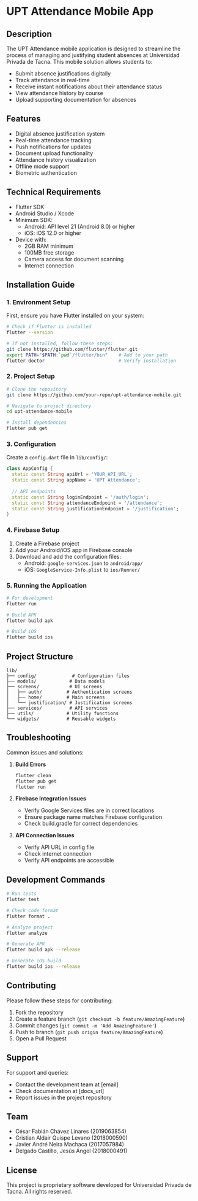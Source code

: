 # UPT Attendance Mobile App

## Description
The UPT Attendance mobile application is designed to streamline the process of managing and justifying student absences at Universidad Privada de Tacna. This mobile solution allows students to:

- Submit absence justifications digitally
- Track attendance in real-time
- Receive instant notifications about their attendance status
- View attendance history by course
- Upload supporting documentation for absences

## Features
- Digital absence justification system
- Real-time attendance tracking
- Push notifications for updates
- Document upload functionality
- Attendance history visualization
- Offline mode support
- Biometric authentication

## Technical Requirements
- Flutter SDK
- Android Studio / Xcode
- Minimum SDK:
  - Android: API level 21 (Android 8.0) or higher
  - iOS: iOS 12.0 or higher
- Device with:
  - 2GB RAM minimum
  - 100MB free storage
  - Camera access for document scanning
  - Internet connection

## Installation Guide

### 1. Environment Setup

First, ensure you have Flutter installed on your system:

```bash
# Check if Flutter is installed
flutter --version

# If not installed, follow these steps:
git clone https://github.com/flutter/flutter.git
export PATH="$PATH:`pwd`/flutter/bin"    # Add to your path
flutter doctor                           # Verify installation
```

### 2. Project Setup

```bash
# Clone the repository
git clone https://github.com/your-repo/upt-attendance-mobile.git

# Navigate to project directory
cd upt-attendance-mobile

# Install dependencies
flutter pub get
```

### 3. Configuration

Create a `config.dart` file in `lib/config/`:

```dart
class AppConfig {
  static const String apiUrl = 'YOUR_API_URL';
  static const String appName = 'UPT Attendance';
  
  // API endpoints
  static const String loginEndpoint = '/auth/login';
  static const String attendanceEndpoint = '/attendance';
  static const String justificationEndpoint = '/justification';
}
```

### 4. Firebase Setup

1. Create a Firebase project
2. Add your Android/iOS app in Firebase console
3. Download and add the configuration files:
   - Android: `google-services.json` to `android/app/`
   - iOS: `GoogleService-Info.plist` to `ios/Runner/`

### 5. Running the Application

```bash
# For development
flutter run

# Build APK
flutter build apk

# Build iOS
flutter build ios
```

## Project Structure
```
lib/
├── config/             # Configuration files
├── models/            # Data models
├── screens/           # UI screens
│   ├── auth/         # Authentication screens
│   ├── home/         # Main screens
│   └── justification/ # Justification screens
├── services/          # API services
├── utils/            # Utility functions
└── widgets/          # Reusable widgets
```

## Troubleshooting

Common issues and solutions:

1. **Build Errors**
   ```bash
   flutter clean
   flutter pub get
   flutter run
   ```

2. **Firebase Integration Issues**
   - Verify Google Services files are in correct locations
   - Ensure package name matches Firebase configuration
   - Check build.gradle for correct dependencies

3. **API Connection Issues**
   - Verify API URL in config file
   - Check internet connection
   - Verify API endpoints are accessible

## Development Commands

```bash
# Run tests
flutter test

# Check code format
flutter format .

# Analyze project
flutter analyze

# Generate APK
flutter build apk --release

# Generate iOS build
flutter build ios --release
```

## Contributing
Please follow these steps for contributing:

1. Fork the repository
2. Create a feature branch (`git checkout -b feature/AmazingFeature`)
3. Commit changes (`git commit -m 'Add AmazingFeature'`)
4. Push to branch (`git push origin feature/AmazingFeature`)
5. Open a Pull Request

## Support
For support and queries:
- Contact the development team at [email]
- Check documentation at [docs_url]
- Report issues in the project repository

## Team
- César Fabián Chávez Linares (2019063854)
- Cristian Aldair Quispe Levano (2018000590)
- Javier André Neira Machaca (2017057984)
- Delgado Castillo, Jesús Ángel (2018000491)

## License
This project is proprietary software developed for Universidad Privada de Tacna. All rights reserved.
